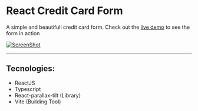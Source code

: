 # React Credit Card Form

A simple and beautifull credit card form. Check out the [live demo](https://matiasnetto.github.io/react-credit-card-form) to see the form in action

[![ScreenShot](/src/Common/Assets/Preview.gif)](https://github.com/MatiasNetto/react-credit-card-form)

---

## Tecnologies:

- ReactJS
- Typescript
- React-parallax-tilt (Library)
- Vite (Building Tool)
